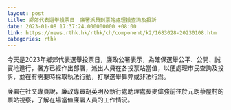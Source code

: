 ```yaml
---
layout: post
title: 鄉郊代表選舉投票日　廉署派員到票站處理投查詢及投訴
date: 2023-01-08 17:37:24.000000000 +08:00
link: https://news.rthk.hk/rthk/ch/component/k2/1683028-20230108.htm
categories: rthk
---
```


今天是2023年鄉郊代表選舉投票日，廉政公署表示，為確保選舉公平、公開、誠實地進行，署方已經作出部署，派出人員在各投票站當值，以便處理市民查詢及投訴，並在有需要時採取執法行動，打擊選舉舞弊或非法行爲。

廉署在社交專頁說，廉政專員胡英明及執行處助理處長麥偉強前往於元朗蔡屋村的票站視察，了解在場當值廉署人員的工作情況。

